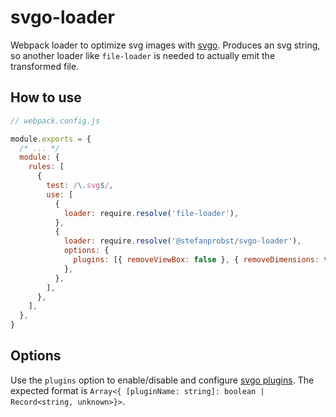 # svgo-loader

Webpack loader to optimize svg images with [svgo](https://github.com/svg/svgo).
Produces an svg string, so another loader like `file-loader` is needed to
actually emit the transformed file.

## How to use

```js
// webpack.config.js

module.exports = {
  /* ... */
  module: {
    rules: [
      {
        test: /\.svg$/,
        use: [
          {
            loader: require.resolve('file-loader'),
          },
          {
            loader: require.resolve('@stefanprobst/svgo-loader'),
            options: {
              plugins: [{ removeViewBox: false }, { removeDimensions: true }],
            },
          },
        ],
      },
    ],
  },
}
```

## Options

Use the `plugins` option to enable/disable and configure
[svgo plugins](https://github.com/svg/svgo#what-it-can-do). The expected format
is `Array<{ [pluginName: string]: boolean | Record<string, unknown>}>`.
